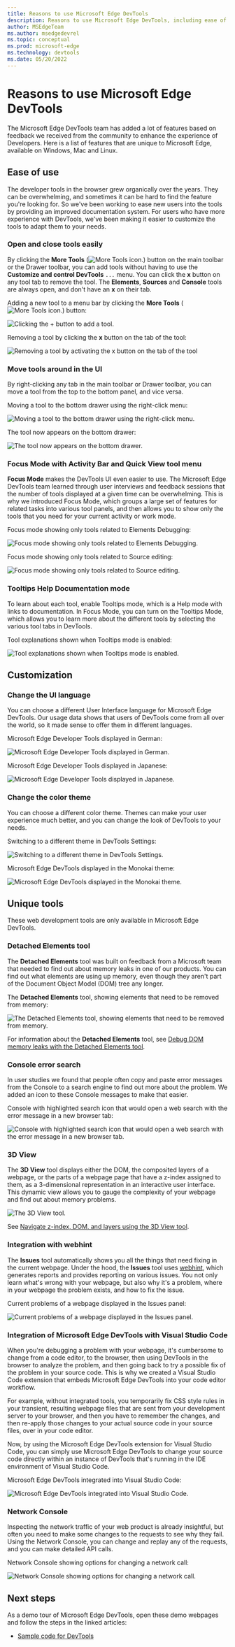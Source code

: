 ```yaml
---
title: Reasons to use Microsoft Edge DevTools
description: Reasons to use Microsoft Edge DevTools, including ease of use, customization, and unique tools.
author: MSEdgeTeam
ms.author: msedgedevrel
ms.topic: conceptual
ms.prod: microsoft-edge
ms.technology: devtools
ms.date: 05/20/2022
---
```

# Reasons to use Microsoft Edge DevTools

The Microsoft Edge DevTools team has added a lot of features based on feedback we received from the community to enhance the experience of Developers.  Here is a list of features that are unique to Microsoft Edge, available on Windows, Mac and Linux.


<!-- ====================================================================== -->
## Ease of use

The developer tools in the browser grew organically over the years.  They can be overwhelming, and sometimes it can be hard to find the feature you're looking for.  So we've been working to ease new users into the tools by providing an improved documentation system.  For users who have more experience with DevTools, we've been making it easier to customize the tools to adapt them to your needs.


### Open and close tools easily

By clicking the **More Tools** (![More Tools icon.](reasons-edge-devtools-images/more-tools-icon.png)) button on the main toolbar or the Drawer toolbar, you can add tools without having to use the **Customize and control DevTools** `...` menu.  You can click the **x** button on any tool tab to remove the tool.  The **Elements**, **Sources** and **Console** tools are always open, and don't have an **x** on their tab.

Adding a new tool to a menu bar by clicking the **More Tools** (![More Tools icon.](reasons-edge-devtools-images/more-tools-icon.png)) button:

![Clicking the + button to add a tool.](reasons-edge-devtools-images/more-tools-button-adds-tool-on-toolbar.png)

Removing a tool by clicking the **x** button on the tab of the tool:

![Removing a tool by activating the x button on the tab of the tool](reasons-edge-devtools-images/click-tab-x-button-to-remove-tool.png)


### Move tools around in the UI
 
By right-clicking any tab in the main toolbar or Drawer toolbar, you can move a tool from the top to the bottom panel, and vice versa.

Moving a tool to the bottom drawer using the right-click menu:

![Moving a tool to the bottom drawer using the right-click menu.](reasons-edge-devtools-images/right-click-tool-tab-move-drawer-toolbar.png)

The tool now appears on the bottom drawer:

![The tool now appears on the bottom drawer.](reasons-edge-devtools-images/tool-tab-moved-bottom-toolbar.png)


### Focus Mode with Activity Bar and Quick View tool menu

**Focus Mode** makes the DevTools UI even easier to use.  The Microsoft Edge DevTools team learned through user interviews and feedback sessions that the number of tools displayed at a given time can be overwhelming.  This is why we introduced Focus Mode, which groups a large set of features for related tasks into various tool panels, and then allows you to show only the tools that you need for your current activity or work mode.

Focus mode showing only tools related to Elements Debugging:

![Focus mode showing only tools related to Elements Debugging.](reasons-edge-devtools-images/focus-mode-with-only-elements-debugging-tools.png)
<!-- new png for this article, dummy content; update the content -->

Focus mode showing only tools related to Source editing:

![Focus mode showing only tools related to Source editing.](reasons-edge-devtools-images/focus-mode-with-only-source-editing-tools.png)
<!-- new png for this article, dummy content; update the content -->


### Tooltips Help Documentation mode

To learn about each tool, enable Tooltips mode, which is a Help mode with links to documentation.  In Focus Mode, you can turn on the Tooltips Mode, which allows you to learn more about the different tools by selecting the various tool tabs in DevTools.

Tool explanations shown when Tooltips mode is enabled:

![Tool explanations shown when Tooltips mode is enabled.](reasons-edge-devtools-images/tool-explanations-in-tooltips-mode.png)
<!-- the above is a new png for this article, dummy content; update the content -->


<!-- ====================================================================== -->
## Customization


### Change the UI language

You can choose a different User Interface language for Microsoft Edge DevTools.  Our usage data shows that users of DevTools come from all over the world, so it made sense to offer them in different languages.

Microsoft Edge Developer Tools displayed in German:

![Microsoft Edge Developer Tools displayed in German.](reasons-edge-devtools-images/microsoft-edge-devtools-with-german-ui.png)
<!-- new png for this article, dummy content; update the content -->

Microsoft Edge Developer Tools displayed in Japanese:

![Microsoft Edge Developer Tools displayed in Japanese.](reasons-edge-devtools-images/microsoft-edge-devtools-with-japanese-ui.png)
<!-- new png for this article, dummy content; update the content -->


### Change the color theme

You can choose a different color theme.  Themes can make your user experience much better, and you can change the look of DevTools to your needs.

Switching to a different theme in DevTools Settings:

![Switching to a different theme in DevTools Settings.](reasons-edge-devtools-images/switch-theme-devtools-settings.png)
<!-- new png for this article, dummy content; update the content -->

Microsoft Edge DevTools displayed in the Monokai theme:

![Microsoft Edge DevTools displayed in the Monokai theme.](reasons-edge-devtools-images/devtools-monokai-theme.png)
<!-- new png for this article, dummy content; update the content -->


<!-- ====================================================================== -->
## Unique tools

These web development tools are only available in Microsoft Edge DevTools.


### Detached Elements tool

The **Detached Elements** tool was built on feedback from a Microsoft team that needed to find out about memory leaks in one of our products.  You can find out what elements are using up memory, even though they aren't part of the Document Object Model (DOM) tree any longer.

The **Detached Elements** tool, showing elements that need to be removed from memory:

![The Detached Elements tool, showing elements that need to be removed from memory.](reasons-edge-devtools-images/detached-elements-to-remove.png)

For information about the **Detached Elements** tool, see [Debug DOM memory leaks with the Detached Elements tool](memory-problems/dom-leaks.md).


### Console error search

In user studies we found that people often copy and paste error messages from the Console to a search engine to find out more about the problem.  We added an icon to these Console messages to make that easier.

Console with highlighted search icon that would open a web search with the error message in a new browser tab:

![Console with highlighted search icon that would open a web search with the error message in a new browser tab.](reasons-edge-devtools-images/console-error-message-search-web-link.png)
<!-- new png for this article, dummy content; update the content -->


### 3D View

The **3D View** tool displays either the DOM, the composited layers of a webpage, or the parts of a webpage page that have a z-index assigned to them, as a 3-dimensional representation in an interactive user interface.  This dynamic view allows you to gauge the complexity of your webpage and find out about memory problems.

![The 3D View tool.](reasons-edge-devtools-images/3d-tool.png)

See [Navigate z-index, DOM, and layers using the 3D View tool](3d-view/index.md).


### Integration with webhint

The **Issues** tool automatically shows you all the things that need fixing in the current webpage.  Under the hood, the **Issues** tool uses [webhint](https://webhint.io), which generates reports and provides reporting on various issues.  You not only learn what's wrong with your webpage, but also why it's a problem, where in your webpage the problem exists, and how to fix the issue.

Current problems of a webpage displayed in the Issues panel:

![Current problems of a webpage displayed in the Issues panel.](reasons-edge-devtools-images/webpage-problems-displayed-in-issues-panel.png)
<!-- valid good new png content - 
the above is a new png for the present article with fresh capture -->


### Integration of Microsoft Edge DevTools with Visual Studio Code

When you're debugging a problem with your webpage, it's cumbersome to change from a code editor, to the browser, then using DevTools in the browser to analyze the problem, and then going back to try a possible fix of the problem in your source code.  This is why we created a Visual Studio Code extension that embeds Microsoft Edge DevTools into your code editor workflow. 

For example, without integrated tools, you temporarily fix CSS style rules in your transient, resulting webpage files that are sent from your development server to your browser, and then you have to remember the changes, and then re-apply those changes to your actual source code in your source files, over in your code editor.

Now, by using the Microsoft Edge DevTools extension for Visual Studio Code, you can simply use Microsoft Edge DevTools to change your source code directly within an instance of DevTools that's running in the IDE environment of Visual Studio Code.<!-- condense end -->

Microsoft Edge DevTools integrated into Visual Studio Code:

![Microsoft Edge DevTools integrated into Visual Studio Code.](reasons-edge-devtools-images/devtools-integrated-into-visual-studio-code.png)
<!-- new png for this article, dummy content; update the content -->


### Network Console

Inspecting the network traffic of your web product is already insightful, but often you need to make some changes to the requests to see why they fail.  Using the Network Console, you can change and replay any of the requests, and you can make detailed API calls.

Network Console showing options for changing a network call:

![Network Console showing options for changing a network call.](reasons-edge-devtools-images/network-console-options-changing-network-call.png)
<!-- todo: put real content in png -->


<!-- ====================================================================== -->
## Next steps

As a demo tour of Microsoft Edge DevTools, open these demo webpages and follow the steps in the linked articles:

* [Sample code for DevTools](sample-code/sample-code.md)

<!--
* [Demo tour of DevTools](demo-tour/demo-tour-of-microsoft-edge-devtools.md)
-->
<!-- icon tagging & images: [Overview of DevTools](overview.md) -->
